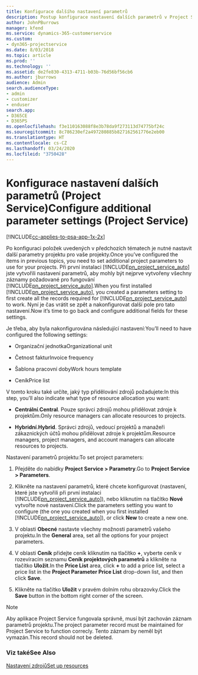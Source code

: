 ```yaml
---
title: Konfigurace dalšího nastavení parametrů
description: Postup konfigurace nastavení dalších parametrů v Project Service
author: JohnPBurrows
manager: kfend
ms.service: dynamics-365-customerservice
ms.custom:
- dyn365-projectservice
ms.date: 8/03/2018
ms.topic: article
ms.prod: ''
ms.technology: ''
ms.assetid: de2fe830-4313-4711-b03b-76d56bf56cb6
ms.author: jburrows
audience: Admin
search.audienceType:
- admin
- customizer
- enduser
search.app:
- D365CE
- D365PS
ms.openlocfilehash: f3e110163088f8e3b78da9f273113d74775bf24c
ms.sourcegitcommit: 8c786230ef2a497280885b827162561776e2eb00
ms.translationtype: HT
ms.contentlocale: cs-CZ
ms.lasthandoff: 03/24/2020
ms.locfileid: "3750428"
---
```

# <a name="configure-additional-parameter-settings-project-service"></a><span data-ttu-id="110fe-103">Konfigurace nastavení dalších parametrů (Project Service)</span><span class="sxs-lookup"><span data-stu-id="110fe-103">Configure additional parameter settings (Project Service)</span></span>

[!INCLUDE[cc-applies-to-psa-app-1x-2x](../includes/cc-applies-to-psa-app-1x-2x.md)]

<span data-ttu-id="110fe-104">Po konfiguraci položek uvedených v předchozích tématech je nutné nastavit další parametry projektu pro vaše projekty.</span><span class="sxs-lookup"><span data-stu-id="110fe-104">Once you’ve configured the items in previous topics, you need to set additional project parameters to use for your projects.</span></span> <span data-ttu-id="110fe-105">Při první instalaci [!INCLUDE[pn_project_service_auto](../includes/pn-project-service-auto.md)] jste vytvořili nastavení parametrů, aby mohly být nejprve vytvořeny všechny záznamy požadované pro fungování [!INCLUDE[pn_project_service_auto](../includes/pn-project-service-auto.md)].</span><span class="sxs-lookup"><span data-stu-id="110fe-105">When you first installed [!INCLUDE[pn_project_service_auto](../includes/pn-project-service-auto.md)], you created a parameters setting to first create all the records required for [!INCLUDE[pn_project_service_auto](../includes/pn-project-service-auto.md)] to work.</span></span> <span data-ttu-id="110fe-106">Nyní je čas vrátit se zpět a nakonfigurovat další pole pro tato nastavení.</span><span class="sxs-lookup"><span data-stu-id="110fe-106">Now it’s time to go back and configure additional fields for these settings.</span></span>  
  
 <span data-ttu-id="110fe-107">Je třeba, aby byla nakonfigurována následující nastavení:</span><span class="sxs-lookup"><span data-stu-id="110fe-107">You’ll need to have configured the following settings:</span></span>  
  
-   <span data-ttu-id="110fe-108">Organizační jednotka</span><span class="sxs-lookup"><span data-stu-id="110fe-108">Organizational unit</span></span>  
  
-   <span data-ttu-id="110fe-109">Četnost faktur</span><span class="sxs-lookup"><span data-stu-id="110fe-109">Invoice frequency</span></span>  
  
-   <span data-ttu-id="110fe-110">Šablona pracovní doby</span><span class="sxs-lookup"><span data-stu-id="110fe-110">Work hours template</span></span>  
  
-   <span data-ttu-id="110fe-111">Ceník</span><span class="sxs-lookup"><span data-stu-id="110fe-111">Price list</span></span>  
 
<span data-ttu-id="110fe-112">V tomto kroku také určíte, jaký typ přidělování zdrojů požadujete:</span><span class="sxs-lookup"><span data-stu-id="110fe-112">In this step, you’ll also indicate what type of resource allocation you want:</span></span>  
  
- <span data-ttu-id="110fe-113">**Centrální**.</span><span class="sxs-lookup"><span data-stu-id="110fe-113">**Central**.</span></span> <span data-ttu-id="110fe-114">Pouze správci zdrojů mohou přidělovat zdroje k projektům.</span><span class="sxs-lookup"><span data-stu-id="110fe-114">Only resource managers can allocate resources to projects.</span></span>  
  
- <span data-ttu-id="110fe-115">**Hybridní**.</span><span class="sxs-lookup"><span data-stu-id="110fe-115">**Hybrid**.</span></span> <span data-ttu-id="110fe-116">Správci zdrojů, vedoucí projektů a manažeři zákaznických účtů mohou přidělovat zdroje k projektům.</span><span class="sxs-lookup"><span data-stu-id="110fe-116">Resource managers, project managers, and account managers can allocate resources to projects.</span></span>  
  
 
<span data-ttu-id="110fe-117">Nastavení parametrů projektu:</span><span class="sxs-lookup"><span data-stu-id="110fe-117">To set project parameters:</span></span>  
  
1. <span data-ttu-id="110fe-118">Přejděte do nabídky **Project Service > Parametry**.</span><span class="sxs-lookup"><span data-stu-id="110fe-118">Go to **Project Service > Parameters**.</span></span>  
  
2. <span data-ttu-id="110fe-119">Klikněte na nastavení parametrů, které chcete konfigurovat (nastavení, které jste vytvořili při první instalaci [!INCLUDE[pn_project_service_auto](../includes/pn-project-service-auto.md)]), nebo kliknutím na tlačítko **Nové** vytvořte nové nastavení.</span><span class="sxs-lookup"><span data-stu-id="110fe-119">Click the parameters setting you want to configure (the one you created when you first installed [!INCLUDE[pn_project_service_auto](../includes/pn-project-service-auto.md)]), or click **New** to create a new one.</span></span>  
  
3. <span data-ttu-id="110fe-120">V oblasti **Obecné** nastavte všechny možnosti parametrů vašeho projektu.</span><span class="sxs-lookup"><span data-stu-id="110fe-120">In the **General** area, set all the options for your project parameters.</span></span>  
  
4. <span data-ttu-id="110fe-121">V oblasti **Ceník** přidejte ceník kliknutím na tlačítko **+**, vyberte ceník v rozevíracím seznamu **Ceník projektových parametrů** a klikněte na tlačítko **Uložit**.</span><span class="sxs-lookup"><span data-stu-id="110fe-121">In the **Price List** area, click **+** to add a price list, select a price list in the **Project Parameter Price List** drop-down list, and then click **Save**.</span></span>  
  
5. <span data-ttu-id="110fe-122">Klikněte na tlačítko **Uložit** v pravém dolním rohu obrazovky.</span><span class="sxs-lookup"><span data-stu-id="110fe-122">Click the **Save** button in the bottom right corner of the screen.</span></span>  

> [!NOTE]
> <span data-ttu-id="110fe-123">Aby aplikace Project Service fungovala správně, musí být zachován záznam parametrů projektu.</span><span class="sxs-lookup"><span data-stu-id="110fe-123">The project parameter record must be maintained for Project Service to function correcly.</span></span> <span data-ttu-id="110fe-124">Tento záznam by neměl být vymazán.</span><span class="sxs-lookup"><span data-stu-id="110fe-124">This record should not be deleted.</span></span>

### <a name="see-also"></a><span data-ttu-id="110fe-125">Viz také</span><span class="sxs-lookup"><span data-stu-id="110fe-125">See Also</span></span>  
 [<span data-ttu-id="110fe-126">Nastavení zdrojů</span><span class="sxs-lookup"><span data-stu-id="110fe-126">Set up resources</span></span>](../project-service/set-up-resources.md)
